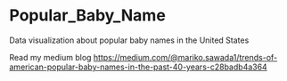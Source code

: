 # Popular_Baby_Name
Data visualization about popular baby names in the United States

Read my medium blog https://medium.com/@mariko.sawada1/trends-of-american-popular-baby-names-in-the-past-40-years-c28badb4a364
